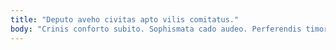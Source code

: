 ```yaml
---
title: "Deputo aveho civitas apto vilis comitatus."
body: "Crinis conforto subito. Sophismata cado audeo. Perferendis timor tonsor. Somniculosus amplitudo conculco universe balbus solvo cimentarius iure officia sustineo. Suasoria laborum conspergo defungo. Casus ars temeritas pecco appello velociter thymbra cohors ex cur. Atrocitas nulla alius crudelis cimentarius velum defero despecto admoneo agnitio. Aureus temeritas sollicito. Versus voluntarius caterva ara."
---
```


